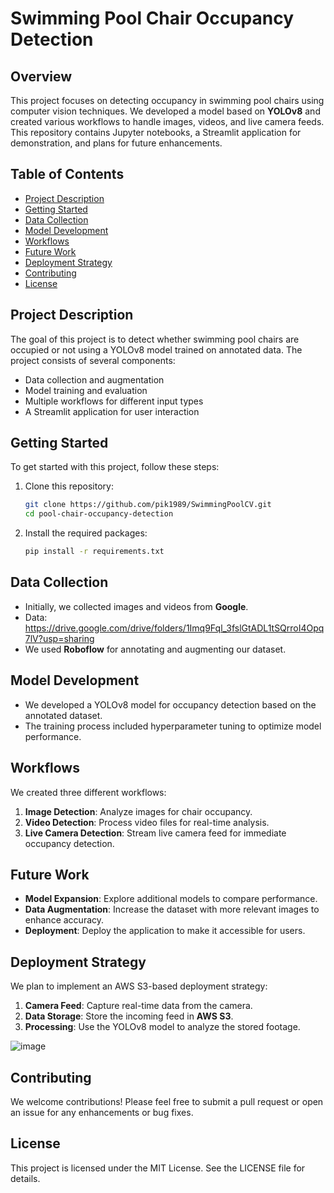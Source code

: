 # Swimming Pool Chair Occupancy Detection

## Overview
This project focuses on detecting occupancy in swimming pool chairs using computer vision techniques. We developed a model based on **YOLOv8** and created various workflows to handle images, videos, and live camera feeds. This repository contains Jupyter notebooks, a Streamlit application for demonstration, and plans for future enhancements.

## Table of Contents
- [Project Description](#project-description)
- [Getting Started](#getting-started)
- [Data Collection](#data-collection)
- [Model Development](#model-development)
- [Workflows](#workflows)
- [Future Work](#future-work)
- [Deployment Strategy](#deployment-strategy)
- [Contributing](#contributing)
- [License](#license)

## Project Description
The goal of this project is to detect whether swimming pool chairs are occupied or not using a YOLOv8 model trained on annotated data. The project consists of several components:
- Data collection and augmentation
- Model training and evaluation
- Multiple workflows for different input types
- A Streamlit application for user interaction

## Getting Started
To get started with this project, follow these steps:

1. Clone this repository:
   ```bash
   git clone https://github.com/pik1989/SwimmingPoolCV.git
   cd pool-chair-occupancy-detection
   ```

2. Install the required packages:
   ```bash
   pip install -r requirements.txt
   ```

## Data Collection
- Initially, we collected images and videos from **Google**.
- Data: https://drive.google.com/drive/folders/1Imq9Fql_3fslGtADL1tSQrroI4Opq7lV?usp=sharing
- We used **Roboflow** for annotating and augmenting our dataset.

## Model Development
- We developed a YOLOv8 model for occupancy detection based on the annotated dataset.
- The training process included hyperparameter tuning to optimize model performance.

## Workflows
We created three different workflows:
1. **Image Detection**: Analyze images for chair occupancy.
2. **Video Detection**: Process video files for real-time analysis.
3. **Live Camera Detection**: Stream live camera feed for immediate occupancy detection.

## Future Work
- **Model Expansion**: Explore additional models to compare performance.
- **Data Augmentation**: Increase the dataset with more relevant images to enhance accuracy.
- **Deployment**: Deploy the application to make it accessible for users.

## Deployment Strategy
We plan to implement an AWS S3-based deployment strategy:
1. **Camera Feed**: Capture real-time data from the camera.
2. **Data Storage**: Store the incoming feed in **AWS S3**.
3. **Processing**: Use the YOLOv8 model to analyze the stored footage.

![image](https://github.com/user-attachments/assets/44891d87-41b0-4bae-8e8a-8fdaa6a2106e)

## Contributing
We welcome contributions! Please feel free to submit a pull request or open an issue for any enhancements or bug fixes.

## License
This project is licensed under the MIT License. See the LICENSE file for details.
